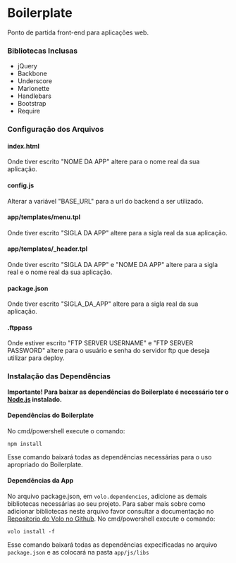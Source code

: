 Boilerplate
===========

Ponto de partida front-end para aplicações web.

### Bibliotecas Inclusas

- jQuery
- Backbone
- Underscore
- Marionette
- Handlebars
- Bootstrap
- Require

### Configuração dos Arquivos

#### index.html

Onde tiver escrito "NOME DA APP" altere para o nome real da sua aplicação.

#### config.js

Alterar a variável "BASE_URL" para a url do backend a ser utilizado.

#### app/templates/menu.tpl

Onde tiver escrito "SIGLA DA APP" altere para a sigla real da sua aplicação.

#### app/templates/_header.tpl

Onde tiver escrito "SIGLA DA APP" e "NOME DA APP" altere para a sigla real e o nome real da sua aplicação.

#### package.json

Onde tiver escrito "SIGLA_DA_APP" altere para a sigla real da sua aplicação.

#### .ftppass

Onde estiver escrito "FTP SERVER USERNAME" e "FTP SERVER PASSWORD" altere para o usuário e senha do servidor ftp que deseja utilizar para deploy.


### Instalação das Dependências

**Importante! Para baixar as dependências do Boilerplate é necessário ter o [Node.js](http://www.nodejs.org) instalado.**


#### Dependências do Boilerplate

No cmd/powershell execute o comando:

```
npm install
```

Esse comando baixará todas as dependências necessárias para o uso apropriado do Boilerplate.

#### Dependências da App

No arquivo package.json, em `volo.dependencies`, adicione as demais bibliotecas necessárias ao seu projeto. Para saber mais sobre como adicionar bibliotecas neste arquivo favor consultar a documentação no [Repositorio do Volo no Github](https://github.com/volojs/volo/blob/master/commands/add/doc.md). No cmd/powershell execute o comando:

```
volo install -f
```

Esse comando baixará todas as dependências expecificadas no arquivo `package.json` e as colocará na pasta `app/js/libs`